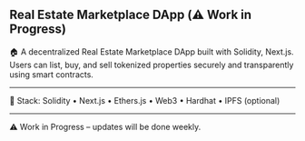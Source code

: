 ## Real Estate Marketplace DApp (⚠️ Work in Progress)

🏠 A decentralized Real Estate Marketplace DApp built with Solidity, Next.js. Users can list, buy, and sell tokenized properties securely and transparently using smart contracts. 

---

🔧 Stack: Solidity • Next.js • Ethers.js • Web3 • Hardhat • IPFS (optional)  

---

⚠️ Work in Progress – updates will be done weekly.
